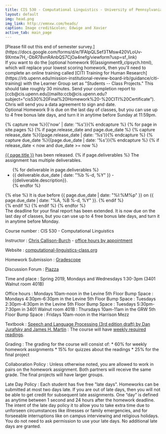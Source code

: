 ```yaml
---
title: CIS 530 - Computational Linguistics - University of Pennsylvania
layout: default
img: head.png
img_link: http://emnxw.com/heads/
caption: Image credit&colon; Edwige and Xavier
active_tab: main_page 
---
```



<div class="alert alert-danger" markdown="1">
[Please fill out this end of semester survey.](https://docs.google.com/forms/d/e/1FAIpQLSef3TMsw420VLoUv-9Xmtw7H_-DbR78vnRAnbQS7CjOa4nefg/viewform?usp=sf_link)
</div>


<div class="alert alert-success" markdown="1">
If you want to do the [optional homework 9](assignment9_clpsych.html), which will replace your lowest scoring homework, then you'll need to complete an online training called [CITI Training for Human Research](https://irb.upenn.edu/mission-institutional-review-board-irb/guidance/citi-training) with the Learner Group set as "Students -- Class Projects." This should take roughly 30 minutes. Send your completion report to [ccb@cis.upenn.edu](mailto:ccb@cis.upenn.edu?subject="cis530%20Final%20Homework%20-%20CITI%20Certificate").  Chris will send you a data agreement to sign and date. 
</div>

<div class="alert alert-success" markdown="1">
Optional Homework 9 is due on the last day of classes, but you can use up to 4 free bonus late days, and turn it in anytime before Sunday at 11:59pm.
</div>


<!-- Display an alert about upcoming homework assignments -->
{% capture now %}{{'now' | date: '%s'}}{% endcapture %}
{% for page in site.pages %}
{% if page.release_date and page.due_date %}
{% capture release_date %}{{page.release_date | date: '%s'}}{% endcapture %}
{% capture due_date %}{{page.due_date | date: '%s'}}{% endcapture %}
{% if release_date < now and due_date >= now %}
<div class="alert alert-info">
<a href="{{page.url}}">{{ page.title }}</a> has been released.  
{% if page.deliverables %}
The assignment has multiple deliverables.
<ul>
{% for deliverable in page.deliverables %}
<li>{{ deliverable.due_date | date: "%b %-d, %Y" }} - {{deliverable.description}}.</li>
{% endfor %}
</ul>
{% else %}
It is due before {{ page.due_date | date: "%I:%M%p" }} on {{ page.due_date | date: "%A, %B %-d, %Y" }}.
{% endif %}
</div>
{% endif %}
{% endif %}
{% endfor %}
<!-- End alert for upcoming homework assignments -->


<div class="alert alert-success" markdown="1">
The deadline for your final report has been extended.  It is now due on the last day of classes, but you can use up to 4 free bonus late days, and turn it in anytime before Monday.
</div>



Course number
: CIS 530 - Computational Linguistics 

Instructor
: [Chris Callison-Burch](http://www.cis.upenn.edu/~ccb/) - [office hours by appointment](ccb-office-hours.youcanbook.me)

Website 
: [computational-linguistics-class.org](http://computational-linguistics-class.org/)

Homework Submission
: [Gradescope](https://www.gradescope.com/courses/35473)

Discussion Forum
: [Piazza](https://piazza.com/upenn/spring2019/cis530)

Time and place
: Spring 2019, Mondays and Wednesdays 1:30-3pm (3401 Walnut room 401B)

Office hours
: Mondays 10am-noon in the Levine 5th Floor Bump Space
: Mondays 4:30pm-6:30pm in the Levine 5th Floor Bump Space
: Tuesdays 2:30pm-4:30pm in the Levine 5th Floor Bump Space
: Tuesdays 5:30pm-7:30pm in 3401 Walnut room 401B
: Thursdays 10am-11am in the GRW 5th Floor Bump Space
: Fridays 10am-noon in the Harrison Mezz


Textbook
: [Speech and Language Processing (3rd edition draft) by Dan Jurafsky and James H. Martin](https://web.stanford.edu/~jurafsky/slp3/)
: The course will have [weekly required readings](lectures.html).  

Grading
: The grading for the course will consist of:
    * 60% for weekly homework assignments 
    * 15% for quizzes about the readings
    * 25% for the final project

Collaboration Policy
: Unless otherwise noted, you are allowed to work in pairs on the homework assignment.  Both partners will receive the same grade.  The final projects will have larger groups. 

Late Day Policy
: Each student has five free "late days". Homeworks can be submitted at most two days late. If you are out of late days, then you will not be able to get credit for subsequent late assignments. One “day” is defined as anytime between 1 second and 24 hours after the homework deadline. The intent of the late day policy it to allow you to take extra time due to unforseen circumstances like illnesses or family emergencies, and for forseeable interruptions like on campus interviewing and religious holidays. You do not need to ask permission to use your late days. No additional late days are granted.
